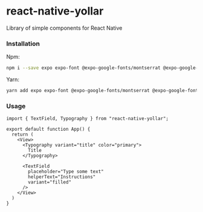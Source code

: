 # react-native-yollar

Library of simple components for React Native

### Installation

Npm:
```bash
npm i --save expo expo-font @expo-google-fonts/montserrat @expo-google-fonts/open-sans
```

Yarn:
```bash
yarn add expo expo-font @expo-google-fonts/montserrat @expo-google-fonts/open-sans
```

### Usage

```tsx
import { TextField, Typography } from "react-native-yollar";

export default function App() {
  return (
    <View>
      <Typography variant="title" color="primary">
        Title
      </Typography>

      <TextField
        placeholder="Type some text"
        helperText="Instructions"
        variant="filled"
      />
    </View>
  )
}
```